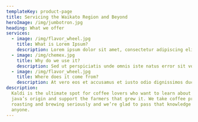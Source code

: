 ```yaml
---
templateKey: product-page
title: Servicing the Waikato Region and Beyond
heroImage: /img/jumbotron.jpg
heading: What we offer
services: 
  - image: /img/flavor_wheel.jpg
    title: What is Lorem Ipsum?
    description: Lorem ipsum dolor sit amet, consectetur adipiscing elit, sed do eiusmod tempor incididunt ut labore et dolore magna aliqua.
  - image: /img/chemex.jpg
    title: Why do we use it?
    description: Sed ut perspiciatis unde omnis iste natus error sit voluptatem accusantium doloremque laudantium, totam rem aperiam, eaque ipsa quae ab illo inventore veritatis et quasi architecto beatae vitae dicta sunt explicabo.
  - image: /img/flavor_wheel.jpg
    title: Where does it come from?
    description: At vero eos et accusamus et iusto odio dignissimos ducimus qui blanditiis praesentium voluptatum deleniti atque.
description:
  Kaldi is the ultimate spot for coffee lovers who want to learn about their
  java’s origin and support the farmers that grew it. We take coffee production,
  roasting and brewing seriously and we’re glad to pass that knowledge to
  anyone.
---
```


